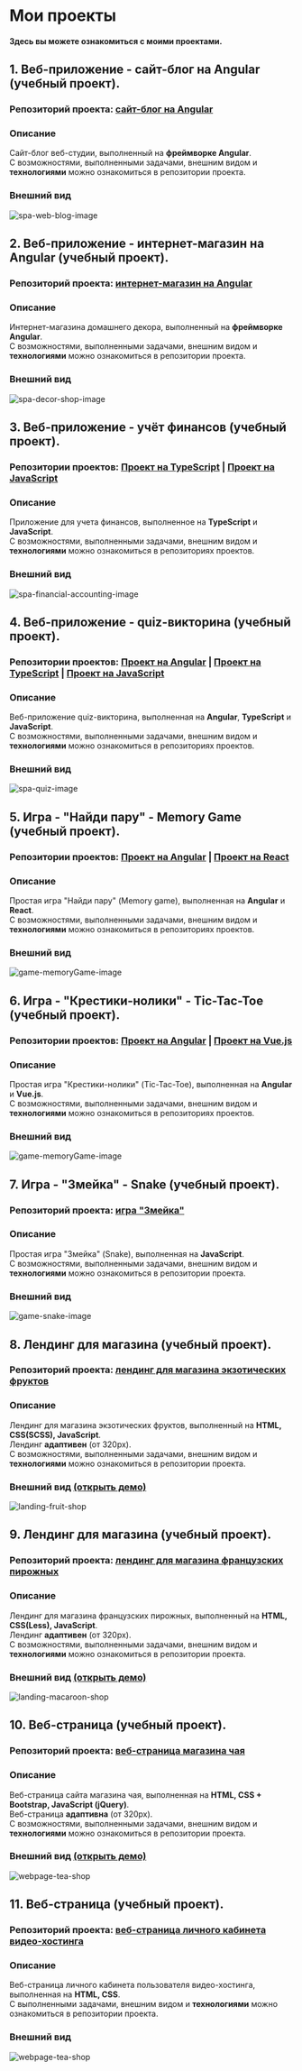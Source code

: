 # Мои проекты
#### Здесь вы можете ознакомиться с моими проектами.

## 1. Веб-приложение - сайт-блог на Angular (учебный проект).
### Репозиторий проекта: **[сайт-блог на Angular](https://github.com/batnd/spa-web-blog)**

### Описание
Сайт-блог веб-студии, выполненный на **фреймворке Angular**.  
С возможностями, выполненными задачами, внешним видом и **технологиями** можно ознакомиться в репозитории проекта. 

### Внешний вид
![spa-web-blog-image](images/project-image-spa-web-blog.jpg)





## 2. Веб-приложение - интернет-магазин на Angular (учебный проект).
### Репозиторий проекта: **[интернет-магазин на Angular](https://github.com/batnd/spa-decor-shop)**

### Описание
Интернет-магазина домашнего декора, выполненный на **фреймворке Angular**.  
С возможностями, выполненными задачами, внешним видом и **технологиями** можно ознакомиться в репозитории проекта.

### Внешний вид
![spa-decor-shop-image](images/project-image-spa-decor-shop.jpg)





## 3. Веб-приложение - учёт финансов (учебный проект).
### Репозитории проектов: **[Проект на TypeScript](https://github.com/batnd/spa-financial-accounting-typescript)** | **[Проект на JavaScript](https://github.com/batnd/spa-financial-accounting-javascript)**

### Описание
Приложение для учета финансов, выполненное на **TypeScript** и **JavaScript**.  
С возможностями, выполненными задачами, внешним видом и **технологиями** можно ознакомиться в репозиториях проектов.

### Внешний вид
![spa-financial-accounting-image](images/project-image-spa-financial-accounting.jpg)





## 4. Веб-приложение - quiz-викторина (учебный проект).
### Репозитории проектов: **[Проект на Angular](https://github.com/batnd/spa-quiz-angular)** | **[Проект на TypeScript](https://github.com/batnd/spa-quiz-typescript)** | **[Проект на JavaScript](https://github.com/batnd/spa-quiz-javascript)**

### Описание
Веб-приложение quiz-викторина, выполненная на **Angular**, **TypeScript** и **JavaScript**.  
С возможностями, выполненными задачами, внешним видом и **технологиями** можно ознакомиться в репозиториях проектов.

### Внешний вид
![spa-quiz-image](images/project-image-spa-quiz.jpg)





## 5. Игра - "Найди пару" - Memory Game (учебный проект).
### Репозитории проектов: **[Проект на Angular](https://github.com/batnd/game-angular-memoryGame)** | **[Проект на React](https://github.com/batnd/game-react-memoryGame)**

### Описание
Простая игра "Найди пару" (Memory game), выполненная на **Angular** и **React**.  
С возможностями, выполненными задачами, внешним видом и **технологиями** можно ознакомиться в репозиториях проектов.

### Внешний вид
![game-memoryGame-image](images/project-image-game-memoryGame.jpg)





## 6. Игра - "Крестики-нолики" - Tic-Tac-Toe (учебный проект).
### Репозитории проектов: **[Проект на Angular](https://github.com/batnd/game-angular-ticTacToe)** | **[Проект на Vue.js](https://github.com/batnd/game-vue-ticTacToe)**

### Описание
Простая игра "Крестики-нолики" (Tic-Tac-Toe), выполненная на **Angular** и **Vue.js**.  
С возможностями, выполненными задачами, внешним видом и **технологиями** можно ознакомиться в репозиториях проектов.

### Внешний вид
![game-memoryGame-image](images/project-image-game-ticTacToe.jpg)





## 7. Игра - "Змейка" - Snake (учебный проект).
### Репозиторий проекта: **[игра "Змейка"](https://github.com/batnd/game-javascript-snake)**

### Описание
Простая игра "Змейка" (Snake), выполненная на **JavaScript**.  
С возможностями, выполненными задачами, внешним видом и **технологиями** можно ознакомиться в репозитории проекта.

### Внешний вид
![game-snake-image](images/project-image-game-snake.jpg)





## 8. Лендинг для магазина (учебный проект).
### Репозиторий проекта: **[лендинг для магазина экзотических фруктов](https://github.com/batnd/landing-fruit-shop)**

### Описание
Лендинг для магазина экзотических фруктов, выполненный на **HTML, CSS(SCSS), JavaScript**.  
Лендинг **адаптивен** (от 320px).  
С возможностями, выполненными задачами, внешним видом и **технологиями** можно ознакомиться в репозитории проекта.

### Внешний вид **[(открыть демо)](https://batnd.github.io/landing-fruit-shop/)**
![landing-fruit-shop](images/project-image-landing-fruit-shop.jpg)





## 9. Лендинг для магазина (учебный проект).
### Репозиторий проекта: **[лендинг для магазина французских пирожных](https://github.com/batnd/landing-macaroon-shop)**

### Описание
Лендинг для магазина французских пирожных, выполненный на **HTML, CSS(Less), JavaScript**.  
Лендинг **адаптивен** (от 320px).  
С возможностями, выполненными задачами, внешним видом и **технологиями** можно ознакомиться в репозитории проекта.

### Внешний вид **[(открыть демо)](https://batnd.github.io/landing-macaroon-shop/)**
![landing-macaroon-shop](images/project-image-landing-macaroon-shop.jpg)





## 10. Веб-страница (учебный проект).
### Репозиторий проекта: **[веб-страница магазина чая](https://github.com/batnd/webpage-tea-shop)**

### Описание
Веб-страница сайта магазина чая, выполненная на **HTML, CSS + Bootstrap, JavaScript (jQuery)**.  
Веб-страница **адаптивна** (от 320px).  
С возможностями, выполненными задачами, внешним видом и **технологиями** можно ознакомиться в репозитории проекта.

### Внешний вид **[(открыть демо)](https://batnd.github.io/webpage-tea-shop/)**
![webpage-tea-shop](images/project-image-webpage-tea-shop.jpg)





## 11. Веб-страница (учебный проект).
### Репозиторий проекта: **[веб-страница личного кабинета видео-хостинга](https://github.com/batnd/webpage-personal-account-page)**

### Описание
Веб-страница личного кабинета пользователя видео-хостинга, выполненная на **HTML, CSS**.  
С выполненными задачами, внешним видом и **технологиями** можно ознакомиться в репозитории проекта.

### Внешний вид
![webpage-tea-shop](images/project-image-webpage-personal-account-page.jpg)